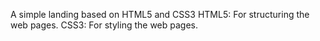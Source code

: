 A simple landing based on HTML5 and CSS3
HTML5: For structuring the web pages.
CSS3: For styling the web pages.
